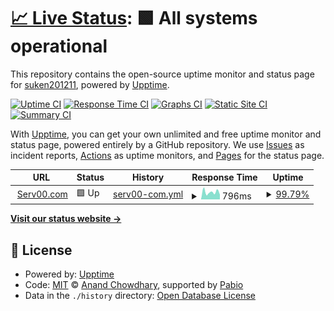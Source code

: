 # [📈 Live Status](https://suken201211.github.io/upptime): <!--live status--> **🟩 All systems operational**

This repository contains the open-source uptime monitor and status page for [suken201211](https://suken201211.github.io/upptime), powered by [Upptime](https://github.com/upptime/upptime).

[![Uptime CI](https://github.com/suken201211/upptime/workflows/Uptime%20CI/badge.svg)](https://github.com/suken201211/upptime/actions?query=workflow%3A%22Uptime+CI%22)
[![Response Time CI](https://github.com/suken201211/upptime/workflows/Response%20Time%20CI/badge.svg)](https://github.com/suken201211/upptime/actions?query=workflow%3A%22Response+Time+CI%22)
[![Graphs CI](https://github.com/suken201211/upptime/workflows/Graphs%20CI/badge.svg)](https://github.com/suken201211/upptime/actions?query=workflow%3A%22Graphs+CI%22)
[![Static Site CI](https://github.com/suken201211/upptime/workflows/Static%20Site%20CI/badge.svg)](https://github.com/suken201211/upptime/actions?query=workflow%3A%22Static+Site+CI%22)
[![Summary CI](https://github.com/suken201211/upptime/workflows/Summary%20CI/badge.svg)](https://github.com/suken201211/upptime/actions?query=workflow%3A%22Summary+CI%22)

With [Upptime](https://upptime.js.org), you can get your own unlimited and free uptime monitor and status page, powered entirely by a GitHub repository. We use [Issues](https://github.com/suken201211/upptime/issues) as incident reports, [Actions](https://github.com/suken201211/upptime/actions) as uptime monitors, and [Pages](https://suken201211.github.io/upptime) for the status page.

<!--start: status pages-->
<!-- This summary is generated by Upptime (https://github.com/upptime/upptime) -->
<!-- Do not edit this manually, your changes will be overwritten -->
<!-- prettier-ignore -->
| URL | Status | History | Response Time | Uptime |
| --- | ------ | ------- | ------------- | ------ |
| <img alt="" src="https://icons.duckduckgo.com/ip3/tingleex.serv00.net.ico" height="13"> [Serv00.com](https://tingleex.serv00.net/) | 🟩 Up | [serv00-com.yml](https://github.com/suken201211/upptime/commits/HEAD/history/serv00-com.yml) | <details><summary><img alt="Response time graph" src="./graphs/serv00-com/response-time-week.png" height="20"> 796ms</summary><br><a href="https://suken201211.github.io/upptime/history/serv00-com"><img alt="Response time 796" src="https://img.shields.io/endpoint?url=https%3A%2F%2Fraw.githubusercontent.com%2Fsuken201211%2Fupptime%2FHEAD%2Fapi%2Fserv00-com%2Fresponse-time.json"></a><br><a href="https://suken201211.github.io/upptime/history/serv00-com"><img alt="24-hour response time 697" src="https://img.shields.io/endpoint?url=https%3A%2F%2Fraw.githubusercontent.com%2Fsuken201211%2Fupptime%2FHEAD%2Fapi%2Fserv00-com%2Fresponse-time-day.json"></a><br><a href="https://suken201211.github.io/upptime/history/serv00-com"><img alt="7-day response time 796" src="https://img.shields.io/endpoint?url=https%3A%2F%2Fraw.githubusercontent.com%2Fsuken201211%2Fupptime%2FHEAD%2Fapi%2Fserv00-com%2Fresponse-time-week.json"></a><br><a href="https://suken201211.github.io/upptime/history/serv00-com"><img alt="30-day response time 796" src="https://img.shields.io/endpoint?url=https%3A%2F%2Fraw.githubusercontent.com%2Fsuken201211%2Fupptime%2FHEAD%2Fapi%2Fserv00-com%2Fresponse-time-month.json"></a><br><a href="https://suken201211.github.io/upptime/history/serv00-com"><img alt="1-year response time 796" src="https://img.shields.io/endpoint?url=https%3A%2F%2Fraw.githubusercontent.com%2Fsuken201211%2Fupptime%2FHEAD%2Fapi%2Fserv00-com%2Fresponse-time-year.json"></a></details> | <details><summary><a href="https://suken201211.github.io/upptime/history/serv00-com">99.79%</a></summary><a href="https://suken201211.github.io/upptime/history/serv00-com"><img alt="All-time uptime 99.79%" src="https://img.shields.io/endpoint?url=https%3A%2F%2Fraw.githubusercontent.com%2Fsuken201211%2Fupptime%2FHEAD%2Fapi%2Fserv00-com%2Fuptime.json"></a><br><a href="https://suken201211.github.io/upptime/history/serv00-com"><img alt="24-hour uptime 98.64%" src="https://img.shields.io/endpoint?url=https%3A%2F%2Fraw.githubusercontent.com%2Fsuken201211%2Fupptime%2FHEAD%2Fapi%2Fserv00-com%2Fuptime-day.json"></a><br><a href="https://suken201211.github.io/upptime/history/serv00-com"><img alt="7-day uptime 99.79%" src="https://img.shields.io/endpoint?url=https%3A%2F%2Fraw.githubusercontent.com%2Fsuken201211%2Fupptime%2FHEAD%2Fapi%2Fserv00-com%2Fuptime-week.json"></a><br><a href="https://suken201211.github.io/upptime/history/serv00-com"><img alt="30-day uptime 99.79%" src="https://img.shields.io/endpoint?url=https%3A%2F%2Fraw.githubusercontent.com%2Fsuken201211%2Fupptime%2FHEAD%2Fapi%2Fserv00-com%2Fuptime-month.json"></a><br><a href="https://suken201211.github.io/upptime/history/serv00-com"><img alt="1-year uptime 99.79%" src="https://img.shields.io/endpoint?url=https%3A%2F%2Fraw.githubusercontent.com%2Fsuken201211%2Fupptime%2FHEAD%2Fapi%2Fserv00-com%2Fuptime-year.json"></a></details>

<!--end: status pages-->

[**Visit our status website →**](https://suken201211.github.io/upptime)

## 📄 License

- Powered by: [Upptime](https://github.com/upptime/upptime)
- Code: [MIT](./LICENSE) © [Anand Chowdhary](https://anandchowdhary.com), supported by [Pabio](https://pabio.com)
- Data in the `./history` directory: [Open Database License](https://opendatacommons.org/licenses/odbl/1-0/)
